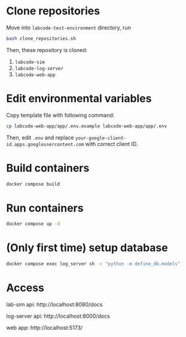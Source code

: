 # Clone repositories

Move into `labcode-test-environment` directory, run

```bash
bash clone_repositories.sh
```

Then, these repository is cloned:

1. `labcode-sim`
2. `labcode-log-server`
3. `labcode-web-app`

# Edit environmental variables

Copy template file with following command:

```bash
cp labcode-web-app/app/.env.example labcode-web-app/app/.env
```

Then, edit `.env` and replace `your-google-client-id.apps.googleusercontent.com` with correct client ID.

# Build containers

```bash
docker compose build
```

# Run containers

```bash
docker compose up -d
```

# (Only first time) setup database

```bash
docker compose exec log_server sh -c "python -m define_db.models"
```

# Access

lab-sim api: http://localhost:8080/docs

log-server api: http://localhost:8000/docs

web app: http://localhost:5173/